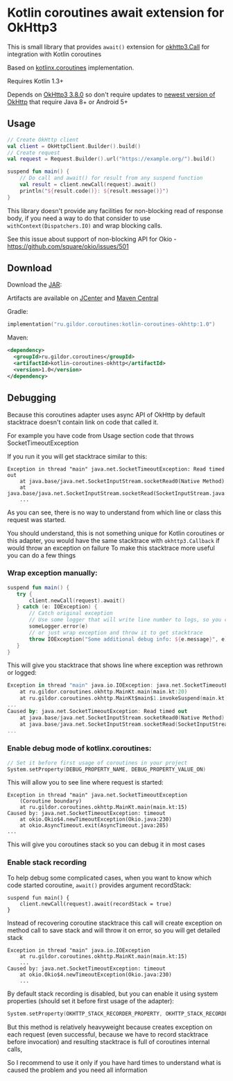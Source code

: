 # Kotlin coroutines await extension for OkHttp3

This is small library that provides `await()` extension for [okhttp3.Call](https://square.github.io/okhttp/3.x/okhttp/okhttp3/Call.html) for integration with Kotlin coroutines

Based on [kotlinx.coroutines](https://github.com/Kotlin/kotlinx.coroutines) implementation.

Requires Kotlin 1.3+

Depends on [OkHttp3 3.8.0](https://github.com/square/okhttp/blob/master/CHANGELOG.md#version-380) so don't require updates to [newest version of OkHttp](https://github.com/square/okhttp/blob/master/CHANGELOG.md#version-3130) that require Java 8+ or Android 5+

## Usage

```kotlin
// Create OkHttp client
val client = OkHttpClient.Builder().build()
// Create request 
val request = Request.Builder().url("https://example.org/").build()

suspend fun main() {
    // Do call and await() for result from any suspend function
    val result = client.newCall(request).await()
    println("${result.code()}: ${result.message()}")
}
```

This library doesn't provide any facilities for non-blocking read of response body,
if you need a way to do that consider to use `withContext(Dispatchers.IO)` and wrap blocking calls.

See this issue about support of non-blocking API for Okio - https://github.com/square/okio/issues/501

## Download

Download the [JAR](https://bintray.com/gildor/maven/kotlin-coroutines-okhttp#files/ru/gildor/coroutines/kotlin-coroutines-okhttp):

Artifacts are available on [JCenter](https://bintray.com/gildor/maven/kotlin-coroutines-okhttp) and [Maven Central](https://search.maven.org/search?q=a:kotlin-coroutines-okhttp)

Gradle:

```kotlin
implementation("ru.gildor.coroutines:kotlin-coroutines-okhttp:1.0")
```

Maven:

```xml
<dependency>
  <groupId>ru.gildor.coroutines</groupId>
  <artifactId>kotlin-coroutines-okhttp</artifactId>
  <version>1.0</version>
</dependency>
```

## Debugging

Because this coroutines adapter uses async API of OkHttp by default 
stacktrace doesn't contain link on code that called it.

For example you have code from Usage section code that throws SocketTimeoutException

If you run it you will get stacktrace similar to this:

```
Exception in thread "main" java.net.SocketTimeoutException: Read timed out
	at java.base/java.net.SocketInputStream.socketRead0(Native Method)
	at java.base/java.net.SocketInputStream.socketRead(SocketInputStream.java:116)
	...
```

As you can see, there is no way to understand from which line or class this request was started.
 
You should understand, this is not something unique for Kotlin coroutines or this adapter,
you would have the same stacktrace with `okhttp3.Callback` if would throw an exception on failure
To make this stacktrace more useful you can do a few things

### Wrap exception manually:
```kotlin
suspend fun main() {
   try {
       client.newCall(request).await()
   } catch (e: IOException) {
       // Catch original exception
       // Use some logger that will write line number to logs, so you can find the source of exception
       someLogger.error(e)
       // or just wrap exception and throw it to get stacktrace
       throw IOException("Some additional debug info: ${e.message}", e)
   }
}
```

This will give you stacktrace that shows line where exception was rethrown or logged:
```kotlin
Exception in thread "main" java.io.IOException: java.net.SocketTimeoutException: Read timed out
    at ru.gildor.coroutines.okhttp.MainKt.main(main.kt:20)
    at ru.gildor.coroutines.okhttp.MainKt$main$1.invokeSuspend(main.kt)
...
Caused by: java.net.SocketTimeoutException: Read timed out
    at java.base/java.net.SocketInputStream.socketRead0(Native Method)
    at java.base/java.net.SocketInputStream.socketRead(SocketInputStream.java:116)
...
```
    
### Enable debug mode of kotlinx.coroutines:

```kotlin
// Set it before first usage of coroutines in your project
System.setProperty(DEBUG_PROPERTY_NAME, DEBUG_PROPERTY_VALUE_ON)
```

This will allow you to see line where request is started:

```
Exception in thread "main" java.net.SocketTimeoutException
    (Coroutine boundary)
    at ru.gildor.coroutines.okhttp.MainKt.main(main.kt:15)
Caused by: java.net.SocketTimeoutException: timeout
    at okio.Okio$4.newTimeoutException(Okio.java:230)
    at okio.AsyncTimeout.exit(AsyncTimeout.java:285)
...
```

This will give you coroutines stack so you can debug it in most cases
    
### Enable stack recording

To help debug some complicated cases, 
when you want to know which code started coroutine, 
`await()` provides argument recordStack:

```kotin
suspend fun main() {
    client.newCall(request).await(recordStack = true)
}
```

Instead of recovering coroutine stacktrace this call will create exception on method call to save stack
and will throw it on error, so you will get detailed stack 

```
Exception in thread "main" java.io.IOException
	at ru.gildor.coroutines.okhttp.MainKt.main(main.kt:15)
	...
Caused by: java.net.SocketTimeoutException: timeout
	at okio.Okio$4.newTimeoutException(Okio.java:230)
	...
```

By default stack recording is disabled, but you can enable it using system properties
(should set it before first usage of the adapter):

```kotlin
System.setProperty(OKHTTP_STACK_RECORDER_PROPERTY, OKHTTP_STACK_RECORDER_ON)
```

But this method is relatively heavyweight because creates exception on each request 
(even successful, because we have to record stacktrace before invocation) 
and resulting stacktrace is full of coroutines internal calls, 

So I recommend to use it only if you have hard times to understand what is caused the problem and you need all information
